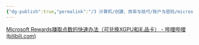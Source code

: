 ```yaml
---
{"dg-publish":true,"permalink":"/3 计算机/创建、效率与技巧/账户与密码/microsoft账户/microsoft赚取点数/","title":"microsoft赚取点数"}
---
```



[Microsoft Rewards赚取点数的快速办法（可兑换XGPU和礼品卡） - 哔哩哔哩 (bilibili.com)](https://www.bilibili.com/read/cv21002053)